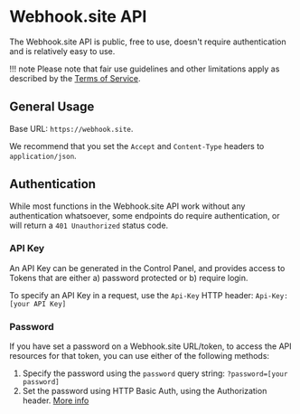 # Webhook.site API

The Webhook.site API is public, free to use, doesn't require authentication and is relatively easy to use. 

!!! note
    Please note that fair use guidelines and other limitations apply as described by the [Terms of Service](https://webhook.site/terms).
    
## General Usage

Base URL: `https://webhook.site`.

We recommend that you set the `Accept` and `Content-Type` headers to `application/json`.

## Authentication

While most functions in the Webhook.site API work without any authentication whatsoever, some endpoints do require authentication, or will return a `401 Unauthorized` status code.

### API Key

An API Key can be generated in the Control Panel, and provides access to Tokens that are either a) password protected or b) require login.

To specify an API Key in a request, use the `Api-Key` HTTP header: `Api-Key: [your API Key]`

### Password

If you have set a password on a Webhook.site URL/token, to access the API resources for that token, you can use either of the following methods:

1. Specify the password using the `password` query string: `?password=[your password]` 
2. Set the password using HTTP Basic Auth, using the Authorization header. [More info](https://en.wikipedia.org/wiki/Basic_access_authentication#Client_side)
